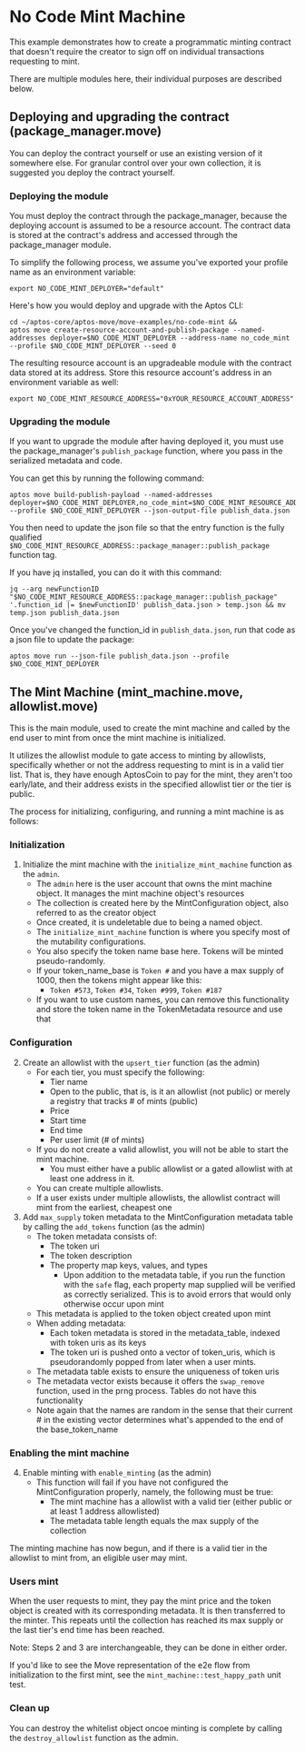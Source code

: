 # No Code Mint Machine

This example demonstrates how to create a programmatic minting contract that doesn't require the creator to sign off on individual transactions requesting to mint.

There are multiple modules here, their individual purposes are described below.


## Deploying and upgrading the contract (package_manager.move)

You can deploy the contract yourself or use an existing version of it somewhere else. For granular control over your own collection, it is suggested you
deploy the contract yourself.

### Deploying the module

You must deploy the contract through the package_manager, because the deploying account is assumed to be a resource account. The contract data is stored at the contract's address and accessed through the package_manager module.

To simplify the following process, we assume you've exported your profile name as an environment variable:

```shell
export NO_CODE_MINT_DEPLOYER="default"
```

Here's how you would deploy and upgrade with the Aptos CLI:

```shell
cd ~/aptos-core/aptos-move/move-examples/no-code-mint &&
aptos move create-resource-account-and-publish-package --named-addresses deployer=$NO_CODE_MINT_DEPLOYER --address-name no_code_mint --profile $NO_CODE_MINT_DEPLOYER --seed 0
```

The resulting resource account is an upgradeable module with the contract data stored at its address. Store this resource account's address in an environment variable as well:

```shell
export NO_CODE_MINT_RESOURCE_ADDRESS="0xYOUR_RESOURCE_ACCOUNT_ADDRESS"
```

### Upgrading the module

If you want to upgrade the module after having deployed it, you must use the package_manager's `publish_package` function, where you pass in the serialized metadata and code.

You can get this by running the following command:

```shell
aptos move build-publish-payload --named-addresses deployer=$NO_CODE_MINT_DEPLOYER,no_code_mint=$NO_CODE_MINT_RESOURCE_ADDRESS --profile $NO_CODE_MINT_DEPLOYER --json-output-file publish_data.json
```

You then need to update the json file so that the entry function is the fully qualified `$NO_CODE_MINT_RESOURCE_ADDRESS::package_manager::publish_package` function tag.

If you have jq installed, you can do it with this command:

```shell
jq --arg newFunctionID "$NO_CODE_MINT_RESOURCE_ADDRESS::package_manager::publish_package" '.function_id |= $newFunctionID' publish_data.json > temp.json && mv temp.json publish_data.json
```

Once you've changed the function_id in `publish_data.json`, run that code as a json file to update the package:

```shell
aptos move run --json-file publish_data.json --profile $NO_CODE_MINT_DEPLOYER
```

## The Mint Machine (mint_machine.move, allowlist.move)

This is the main module, used to create the mint machine and called by the end user to mint from once the mint machine is initialized.

It utilizes the allowlist module to gate access to minting by allowlists, specifically whether or not the address requesting to mint is in a valid tier list.
That is, they have enough AptosCoin to pay for the mint, they aren't too early/late, and their address exists in the specified allowlist tier or the tier is public.

The process for initializing, configuring, and running a mint machine is as follows:

### Initialization
1. Initialize the mint machine with the `initialize_mint_machine` function as the `admin`.
    - The `admin` here is the user account that owns the mint machine object. It manages the mint machine object's resources
    - The collection is created here by the MintConfiguration object, also referred to as the creator object
    - Once created, it is undeletable due to being a named object.
    - The `initialize_mint_machine` function is where you specify most of the mutability configurations.
    - You also specify the token name base here. Tokens will be minted pseudo-randomly.
    - If your token_name_base is `Token #` and you have a max supply of 1000, then the tokens might appear like this:
        - `Token #573`, `Token #34`, `Token #999`, `Token #187`
    - If you want to use custom names, you can remove this functionality and store the token name in the TokenMetadata resource and use that
### Configuration
2. Create an allowlist with the `upsert_tier` function (as the admin)
    - For each tier, you must specify the following:
        - Tier name
        - Open to the public, that is, is it an allowlist (not public) or merely a registry that tracks # of mints (public)
        - Price
        - Start time
        - End time
        - Per user limit (# of mints)
    - If you do not create a valid allowlist, you will not be able to start the mint machine.
        - You must either have a public allowlist or a gated allowlist with at least one address in it.
    - You can create multiple allowlists.
    - If a user exists under multiple allowlists, the allowlist contract will mint from the earliest, cheapest one
3. Add `max_supply` token metadata to the MintConfiguration metadata table by calling the `add_tokens` function (as the admin)
    - The token metadata consists of:
        - The token uri
        - The token description
        - The property map keys, values, and types
            - Upon addition to the metadata table, if you run the function with the `safe` flag, each property map supplied will be verified
                as correctly serialized. This is to avoid errors that would only otherwise occur upon mint
    - This metadata is applied to the token object created upon mint
    - When adding metadata:
        - Each token metadata is stored in the metadata_table, indexed with token uris as its keys
        - The token uri is pushed onto a vector of token_uris, which is pseudorandomly popped from later when a user mints.
    - The metadata table exists to ensure the uniqueness of token uris
    - The metadata vector exists because it offers the `swap_remove` function, used in the prng process. Tables do not have this functionality
    - Note again that the names are random in the sense that their current # in the existing vector determines what's appended to the end of the base_token_name
### Enabling the mint machine
4. Enable minting with `enable_minting` (as the admin)
    - This function will fail if you have not configured the MintConfiguration properly, namely, the following must be true:
        - The mint machine has a allowlist with a valid tier (either public or at least 1 address allowlisted)
        - The metadata table length equals the max supply of the collection

The minting machine has now begun, and if there is a valid tier in the allowlist to mint from, an eligible user may mint.

### Users mint
When the user requests to mint, they pay the mint price and the token object is created with its corresponding metadata. It is then transferred to the minter.
This repeats until the collection has reached its max supply or the last tier's end time has been reached.

Note: Steps 2 and 3 are interchangeable, they can be done in either order.

If you'd like to see the Move representation of the e2e flow from initialization to the first mint, see the `mint_machine::test_happy_path` unit test.

### Clean up

You can destroy the whitelist object oncoe minting is complete by calling the `destroy_allowlist` function as the admin.
